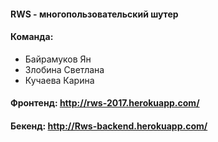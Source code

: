 #### RWS - многопользовательский шутер
#### Команда:

   * Байрамуков Ян
   * Злобина Светлана
   * Кучаева Карина
 
#### Фронтенд: http://rws-2017.herokuapp.com/
#### Бекенд: http://Rws-backend.herokuapp.com/

